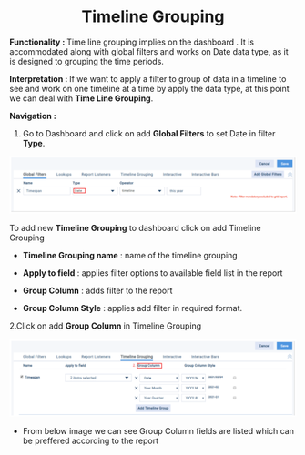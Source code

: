 <h1><center>Timeline Grouping</center> </h1>

<b> Functionality :  </b> Time line grouping implies on the dashboard . It is accommodated along with global filters and works on Date data type, as it is designed to grouping the time periods.

  

<b>Interpretation :  </b> If we want to apply a filter to group of data in a timeline to see and work on one timeline at a time by apply the data type, at this point we can deal with **Time Line Grouping**.

  
  

 <b>Navigation : </b> 
1. Go to Dashboard and click on add **Global Filters** to set Date in filter **Type**.

![enter image description here](https://github.com/surifirstpin/AcuBI_Technical_Documents/blob/master/images/TL1.png?raw=true)

To add new **Timeline Grouping** to dashboard click on add Timeline Grouping

  

-   **Timeline Grouping name** : name of the timeline grouping
    
-   **Apply to field** : applies filter options to available field list in the report
    
-   **Group Column** : adds filter to the report
    
-   **Group Column Style** : applies add filter in required format.
    

  

  

2.Click on add **Group Column** in Timeline Grouping

![enter image description here](https://github.com/surifirstpin/AcuBI_Technical_Documents/blob/master/images/TL2.png?raw=true)

  

-   From below image we can see Group Column fields are listed which can be preffered according to the report
<!--stackedit_data:
eyJoaXN0b3J5IjpbNjE5MjQxMzcwLDE0NDY1NjYxNjBdfQ==
-->